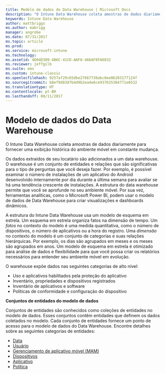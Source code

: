```yaml
---
title: Modelo de dados do Data Warehouse | Microsoft Docs
description: "O Intune Data Warehouse coleta amostras de dados diariamente para fornecer uma exibição histórica do ambiente móvel em constante mudança."
keywords: Intune Data Warehouse
author: mattbriggs
ms.author: mabrigg
manager: angrobe
ms.date: 07/31/2017
ms.topic: article
ms.prod: 
ms.service: microsoft-intune
ms.technology: 
ms.assetid: 4D04D3D9-4B6C-41CD-AAF8-466AF8FA6032
ms.reviewer: jeffgilb
ms.suite: ems
ms.custom: intune-classic
ms.openlocfilehash: 9257af29c65dbe27667738abc8ee06203177124f
ms.sourcegitcommit: b8ef9d8387b4d9b2ea4e6ce937635304771e6532
ms.translationtype: HT
ms.contentlocale: pt-BR
ms.lasthandoff: 08/11/2017
---
```

# <a name="data-warehouse-data-model"></a>Modelo de dados do Data Warehouse

O Intune Data Warehouse coleta amostras de dados diariamente para fornecer uma exibição histórica do ambiente móvel em constante mudança.

Os dados extraídos de seu locatário são adicionados a um data warehouse. O warehouse é um conjunto de entidades e relações que são significativas para o tipo de perguntas que você deseja fazer. Por exemplo, é possível examinar o número de instalações de um aplicativo do Android desenvolvido internamente por dia durante a última semana para avaliar se há uma tendência crescente de instalações. A estrutura do data warehouse permite que você se aprofunde no seu ambiente móvel. Por sua vez, ferramentas analíticas, como o Microsoft Power BI, podem usar o modelo de dados de Data Warehouse para criar visualizações e dashboards dinâmicos.

A estrutura do Intune Data Warehouse usa um modelo de esquema em estrela. Um esquema em estrela organiza fatos na dimensão de tempo. Um *fatos* no contexto do modelo é uma medida quantitativa, como o número de dispositivos, o número de aplicativos ou a hora do registro. Uma *dimensão* no contexto do modelo é um conjunto de categorias e suas relações hierárquicas. Por exemplo, os dias são agrupados em meses e os meses são agrupados em anos. Um modelo de esquema em estrela é otimizado para análise de dados e flexibilidade para que você possa criar os relatórios necessários para entender seu ambiente móvel em evolução.

O warehouse expõe dados nas seguintes categorias de alto nível:
  -  Uso e aplicativos habilitados pela proteção do aplicativo
  -  Inventário, propriedades e dispositivos registrados
  -  Inventário de aplicativos e software
  -  Políticas de conformidade e configuração do dispositivo

**Conjuntos de entidades do modelo de dados**

Conjuntos de entidades são conhecidos como coleções de entidades no modelo de dados. Esses conjuntos contêm entidades que definem os dados coletados no modelo. Cada conjunto de entidades fornece um ponto de acesso para o modelo de dados do Data Warehouse. Encontre detalhes sobre as seguintes categorias de entidades:

  -  [Data](reports-ref-date.md)
  -  [Usuário](reports-ref-user.md)
  -  [Gerenciamento de aplicativo móvel (MAM)](reports-ref-mobile-app-management.md)
  -  [Dispositivos](reports-ref-devices.md)
  -  [Aplicativo](reports-ref-application.md)
  -  [Política](reports-ref-policy.md)

<!-- ## Data Model relationships

For more information on the relationships in the data model, see [Relationships of Entities](reports-api-entity-relationships.md). -->